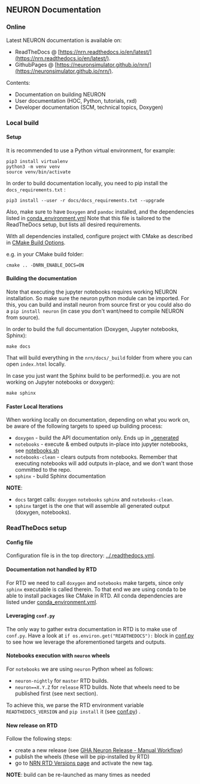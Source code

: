 ## NEURON Documentation

### Online
Latest NEURON documentation is available on:
*  ReadTheDocs @ [https://nrn.readthedocs.io/en/latest/](https://nrn.readthedocs.io/en/latest/).
* GithubPages @ [https://neuronsimulator.github.io/nrn/](https://neuronsimulator.github.io/nrn/).

Contents:
* Documentation on building NEURON
* User documentation (HOC, Python, tutorials, rxd)
* Developer documentation (SCM, technical topics, Doxygen)

### Local build

#### Setup
It is recommended to use a Python virtual environment, for example:

```
pip3 install virtualenv
python3 -m venv venv
source venv/bin/activate
```

In order to build documentation locally, you need to pip install the ``docs_requirements.txt`` :
```
pip3 install --user -r docs/docs_requirements.txt --upgrade
```

Also, make sure to have `Doxygen` and `pandoc` installed, and the dependencies listed in [conda_environment.yml](conda_environment.yml)
Note that this file is tailored to the ReadTheDocs setup, but lists all desired requirements.

With all dependencies installed, configure project with CMake as described in [CMake Build Options](cmake_doc/options.rst#nrn_enable_docsbooloff).

e.g. in your CMake build folder:

```
cmake .. -DNRN_ENABLE_DOCS=ON
```

#### Building the documentation

Note that executing the jupyter notebooks requires working NEURON installation. So make sure the neuron python
module can be imported. For this, you can build and install neuron from source first or you could also do a
`pip install neuron` (in case you don't want/need to compile NEURON from source).

In order to build the full documentation (Doxygen, Jupyter notebooks, Sphinx):
```
make docs
```
That will build everything in the `nrn/docs/_build` folder from where you can open `index.html` locally.

In case you just want the Sphinx build to be performed(i.e. you are not working on Jupyter notebooks or doxygen):
```
make sphinx
```

#### Faster Local Iterations

When working locally on documentation, depending on what you work on, be aware of the following targets to speed up building process:

* `doxygen` 			- build the API documentation only. Ends up in [_generated](_generated)
* `notebooks` 			- execute & embed outputs in-place into jupyter notebooks, see [notebooks.sh](notebooks.sh)
* `notebooks-clean`     - clears outputs from notebooks. Remember that executing notebooks will add outputs in-place, and we don't want those committed to the repo.
* `sphinx` 				- build Sphinx documentation

**NOTE**:
* `docs` target calls: `doxygen` `notebooks` `sphinx` and `notebooks-clean`.
* `sphinx` target is the one that will assemble all generated output (doxygen, notebooks).

### ReadTheDocs setup
#### Config file
Configuration file is in the top directory: [../.readthedocs.yml](../.readthedocs.yml).

#### Documentation not handled by RTD
For RTD we need to call `doxygen` and `notebooks` make targets, since only `sphinx` executable is called therein.
To that end we are using conda to be able to install packages like CMake in RTD.
All conda dependencies are listed under [conda_environment.yml](conda_environment.yml).

#### Leveraging `conf.py`
The only way to gather extra documentation in RTD is to make use of `conf.py`.
Have a look at `if os.environ.get("READTHEDOCS"):` block in [conf.py](conf.py) to see how we leverage the aforementioned targets and outputs.

#### Notebooks execution with `neuron` wheels
For `notebooks` we are using `neuron` Python wheel as follows:
* `neuron-nightly` for `master` RTD builds.
* `neuron==X.Y.Z` for `release` RTD builds. Note that wheels need to be published first (see next section).

To achieve this, we parse the RTD environment variable `READTHEDOCS_VERSION` and `pip install` it (see [conf.py](conf.py)) .

#### New release on RTD
Follow the following steps:
* create a new release (see [GHA Neuron Release - Manual Workflow](https://github.com/neuronsimulator/nrn/actions?query=workflow%3A%22NEURON+Release%22))
* publish the wheels (these will be pip-installed by RTD)
* go to [NRN RTD Versions page](https://readthedocs.org/projects/nrn/versions/) and activate the new tag.  

**NOTE**: build can be re-launched as many times as needed
 
